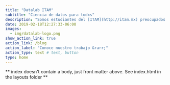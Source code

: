 ```yaml
---
title: "Datalab ITAM"
subtitle: "Ciencia de datos para todxs"
description: "Somos estudiantes del [ITAM](http://itam.mx) preocupados por problemáticas sociales, económicas y ambientales en México y el mundo. Desarrollamos software, visualizaciones y soluciones con datos. 🤓"
date: 2019-02-18T12:27:33-06:00
images:
  - img/datalab-logo.png
show_action_link: true
action_link: /blog
action_label: "Conoce nuestro trabajo &rarr;"
action_type: text # text, button
type: home
---
```


** index doesn't contain a body, just front matter above.
See index.html in the layouts folder **

